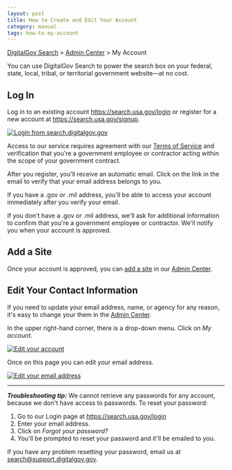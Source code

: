 ```yaml
---
layout: post
title: How to Create and Edit Your Account
category: manual
tags: how-to my-account
---
```


[DigitalGov Search](/index.html) > [Admin Center](https://search.usa.gov/sites/) > My Account

You can use DigitalGov Search to power the search box on your federal, state, local, tribal, or territorial government website&mdash;at no cost.

## Log In

Log in to an existing account <https://search.usa.gov/login> or register for a new account at <https://search.usa.gov/signup>.

[![Login from search.digitalgov.gov](https://9fddeb862c037f6d2190-f1564c64756a8cfee25b6b19953b1d23.ssl.cf2.rackcdn.com/login.png "Login from search.digitalgov.gov")](https://search.usa.gov/login)

Access to our service requires agreement with our [Terms of Service](/tos.html) and verification that you're a government employee or contractor acting within the scope of your government contract.

After you register, you'll receive an automatic email. Click on the link in the email to verify that your email address belongs to you.

If you have a .gov or .mil address, you'll be able to access your account immediately after you verify your email.

If you don't have a .gov or .mil address, we'll ask for additional information to confirm that you're a government employee or contractor. We'll notify you when your account is approved.

## Add a Site

Once your account is approved, you can [add a site](/manual/add-site.html) in our [Admin Center](https://search.usa.gov/sites/).

## Edit Your Contact Information

If you need to update your email address, name, or agency for any reason, it's easy to change your them in the [Admin Center](https://search.usa.gov/sites/).

In the upper right-hand corner, there is a drop-down menu. Click on *My account*.

[![Edit your account](https://9fddeb862c037f6d2190-f1564c64756a8cfee25b6b19953b1d23.ssl.cf2.rackcdn.com/blog-edit-email1.png "Edit your account")](https://search.usa.gov/sites/)

Once on this page you can edit your email address.

[![Edit your email address](https://9fddeb862c037f6d2190-f1564c64756a8cfee25b6b19953b1d23.ssl.cf2.rackcdn.com/blog-edit-email2.png "Edit your email address")](https://search.usa.gov/account)

--- 

***Troubleshooting tip:*** We cannot retrieve any passwords for any account, because we don't have access to passwords. To reset your password:

1. Go to our Login page at <https://search.usa.gov/login>
2. Enter your email address.
3. Click on *Forgot your password?*
4. You'll be prompted to reset your password and it'll be emailed to you.

If you have any problem resetting your password, email us at <search@support.digitalgov.gov>.